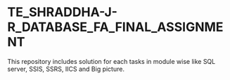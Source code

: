 # TE_SHRADDHA-J-R_DATABASE_FA_FINAL_ASSIGNMENT
This repository includes solution for each tasks in module wise like SQL server, SSIS, SSRS, IICS and Big picture.
